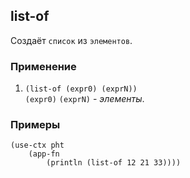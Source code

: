 ## list-of
Создаёт `список` из `элементов`.

### Применение

1. `(list-of (expr0) (exprN))`<br>
`(expr0)` `(exprN)` - _элементы_.

### Примеры

```pihta
(use-ctx pht
    (app-fn
        (println (list-of 12 21 33))))
```